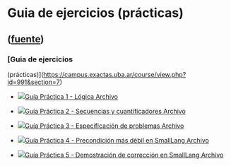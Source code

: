 # Guia de ejercicios (prácticas)
([fuente](https://campus.exactas.uba.ar/course/view.php?id=991&section=7))
---
### [Guia de ejercicios
(prácticas)](https://campus.exactas.uba.ar/course/view.php?id=991&section=7)

  - [![ ](https://campus.exactas.uba.ar/theme/image.php/aardvark/core/1524752928/f/pdf-24)Guía Práctica 1 - Lógica Archivo](https://campus.exactas.uba.ar/mod/resource/view.php?id=52671)

  - [![ ](https://campus.exactas.uba.ar/theme/image.php/aardvark/core/1524752928/f/pdf-24)Guía Práctica 2 - Secuencias y cuantificadores Archivo](https://campus.exactas.uba.ar/mod/resource/view.php?id=52672)

  - [![ ](https://campus.exactas.uba.ar/theme/image.php/aardvark/core/1524752928/f/pdf-24)Guía Práctica 3 - Especificación de problemas Archivo](https://campus.exactas.uba.ar/mod/resource/view.php?id=52673)

  - [![ ](https://campus.exactas.uba.ar/theme/image.php/aardvark/core/1524752928/f/pdf-24)Guía Práctica 4 - Precondición más débil en SmallLang Archivo](https://campus.exactas.uba.ar/mod/resource/view.php?id=52674)

  - [![ ](https://campus.exactas.uba.ar/theme/image.php/aardvark/core/1524752928/f/pdf-24)Guía Práctica 5 - Demostración de corrección en SmallLang Archivo](https://campus.exactas.uba.ar/mod/resource/view.php?id=52675)

